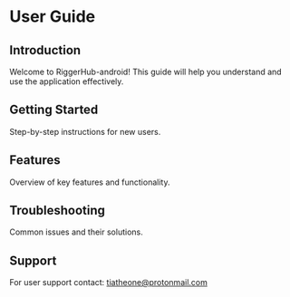 # User Guide

## Introduction
Welcome to RiggerHub-android! This guide will help you understand and use the application effectively.

## Getting Started
Step-by-step instructions for new users.

## Features
Overview of key features and functionality.

## Troubleshooting
Common issues and their solutions.

## Support
For user support contact: tiatheone@protonmail.com
